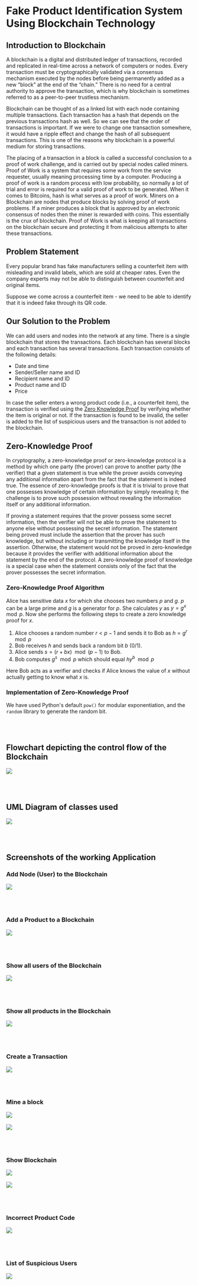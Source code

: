 <h1>Fake Product Identification System Using Blockchain Technology</h1>

<h2>Introduction to Blockchain</h2>

A blockchain is a digital and distributed ledger of transactions, recorded and replicated in real-time across a network of computers or nodes. Every transaction must be cryptographically validated via a consensus mechanism executed by the nodes before being permanently added as a new “block” at the end of the “chain.” There is no need for a central authority to approve the transaction, which is why blockchain is sometimes referred to as a peer-to-peer trustless mechanism.

Blockchain can be thought of as a linked list with each node containing multiple transactions. Each transaction has a hash that depends on the previous transactions hash as well. So we can see that the order of transactions is important. If we were to change one transaction somewhere, it would have a ripple effect and change the hash of all subsequent transactions. This is one of the reasons why blockchain is a powerful medium for storing transactions.

The placing of a transaction in a block is called a successful conclusion to a proof of work challenge, and is carried out by special nodes called miners. Proof of Work is a system that requires some work from the service requester, usually meaning processing time by a computer. Producing a proof of work is a random process with low probability, so normally a lot of trial and error is required for a valid proof of work to be generated. When it comes to Bitcoins, hash is what serves as a proof of work. Miners on a Blockchain are nodes that produce blocks by solving proof of work problems. If a miner produces a block that is approved by an electronic consensus of nodes then the miner is rewarded with coins. This essentially is the crux of blockchain. Proof of Work is what is keeping all transactions on the blockchain secure and protecting it from malicious attempts to alter these transactions.

<h2>Problem Statement</h2>

Every popular brand has fake manufacturers selling a counterfeit item with misleading and invalid labels, which are sold at cheaper rates. Even the company experts may not be able to distinguish between counterfeit and original items.

Suppose we come across a counterfeit item - we need to be able to identify that it is indeed fake through its QR code.

<h2>Our Solution to the Problem</h2>

We can add users and nodes into the network at any time. There is a single blockchain that stores the transactions. Each blockchain has several blocks and each transaction has several transactions. Each transaction consists of the following details:

<ul>
<li> Date and time
<li> Sender/Seller name and ID
<li> Recipient name and ID
<li> Product name and ID
<li> Price
</ul>

In case the seller enters a wrong product code (i.e., a counterfeit item), the transaction is verified using the [Zero Knowledge Proof](#zkp) by verifying whether the item is original or not. If the transaction is found to be invalid, the seller is added to the list of suspicious users and the transaction is not added to the blockchain.

<h2 id="zkp">Zero-Knowledge Proof</h2>

In cryptography, a zero-knowledge proof or zero-knowledge protocol is a method by which one party (the prover) can prove to another party (the verifier) that a given statement is true while the prover avoids conveying any additional information apart from the fact that the statement is indeed true. The essence of zero-knowledge proofs is that it is trivial to prove that one possesses knowledge of certain information by simply revealing it; the challenge is to prove such possession without revealing the information itself or any additional information.

If proving a statement requires that the prover possess some secret information, then the verifier will not be able to prove the statement to anyone else without possessing the secret information. The statement being proved must include the assertion that the prover has such knowledge, but without including or transmitting the knowledge itself in the assertion. Otherwise, the statement would not be proved in zero-knowledge because it provides the verifier with additional information about the statement by the end of the protocol. A zero-knowledge proof of knowledge is a special case when the statement consists only of the fact that the prover possesses the secret information.

<h3>Zero-Knowledge Proof Algorithm</h3>

Alice has sensitive data $x$ for which she chooses two numbers $p$ and $g$. $p$ can be a large prime and $g$ is a generator for $p$. She calculates $y$ as $y = g^x \mod p$. Now she performs the following steps to create a zero knowledge proof for $x$.

1. Alice chooses a random number $r < p-1$ and sends it to Bob as $h = g^r \mod p$
2. Bob receives $h$ and sends back a random bit $b$ ($0/1$).
3. Alice sends $s = (r+bx) \mod (p-1)$ to Bob.
4. Bob computes $g^s \mod p$ which should equal $hy^b \mod p$

Here Bob acts as a verifier and checks if Alice knows the value of $x$ without actually getting to know what $x$ is.

<h3>Implementation of Zero-Knowledge Proof</h3>

We have used Python's default `pow()` for modular exponentiation, and the `random` library to generate the random bit.

<br><br>

<h2>Flowchart depicting the control flow of the Blockchain</h2>

<img align="center" src="images/Fake Product Identification System Flowchart.jpeg">

<br><br>

<h2>UML Diagram of classes used</h2>

<img align="center" src="images/UML Diagram for Fake Product Identification System.jpeg">

<br><br>

<h2>Screenshots of the working Application</h2>

<h3>Add Node (User) to the Blockchain</h3>

<img align="center" src="images/Add Node (User).png">

<br><br>

<h3>Add a Product to a Blockchain</h3>

<img align="center" src="images/Add Product.png">

<br><br>

<h3>Show all users of the Blockchain</h3>

<img align="center" src="images/Get All Nodes (Users).png">

<br><br>

<h3>Show all products in the Blockchain</h3>

<img align="center" src="images/Get All Products.png">

<br><br>

<h3>Create a Transaction</h3>

<img align="center" src="images/Create Transaction.png">

<br><br>

<h3>Mine a block</h3>

<img align="center" src="images/Mine Block.png">
<br><br>
<img align="center" src="images/Mine Block (output).png">

<br><br>

<h3>Show Blockchain</h3>

<img align="center" src="images/Get Blockchain.png">
<br><br>
<img align="center" src="images/Get Blockchain (output).png">

<br><br>

<h3>Incorrect Product Code</h3>

<img align="center" src="images/Incorrect Product Code.png">

<br><br>

<h3>List of Suspicious Users</h3>

<img align="center" src="images/Suspicious Users.png">

<script type="text/javascript" src="images/http://cdn.mathjax.org/mathjax/latest/MathJax.js?config=TeX-AMS-MML_HTMLorMML"></script>

<script type="text/x-mathjax-config">MathJax.Hub.Config({ tex2jax: {inlineMath: [['$', '$']]}, messageStyle: "none" });</script>

